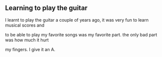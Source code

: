 <h2>Learning to play the guitar</h2>
<p>I learnt to play the guitar a couple of years ago, it was very fun to learn musical scores and</p>
<p>to be able to play my favorite songs was my favorite part. the only bad part was how much it hurt</p>
<p>my fingers. I give it an A.</P>